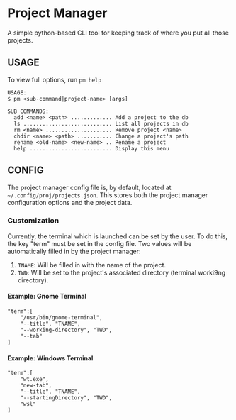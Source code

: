 # Project Manager

A simple python-based CLI tool for keeping track of where you put all those projects.

## USAGE

To view full options, run `pm help`

```
USAGE:
$ pm <sub-command|project-name> [args]

SUB COMMANDS:
  add <name> <path> ............. Add a project to the db
  ls ............................ List all projects in db
  rm <name> ..................... Remove project <name>
  chdir <name> <path> ........... Change a project's path
  rename <old-name> <new-name> .. Rename a project
  help .......................... Display this menu
```


## CONFIG

The project manager config file is, by default, located at `~/.config/proj/projects.json`. This stores both the project manager configuration options and the project data.

### Customization

Currently, the terminal which is launched can be set by the user. To do this, the key "term" must be set in the config file. Two values will be automatically filled in by the project manager:
1) `TNAME`: Will be filled in with the name of the project.
2) `TWD`: Will be set to the project's associated directory (terminal worki9ng directory).

#### Example: Gnome Terminal

```
"term":[
    "/usr/bin/gnome-terminal",
    "--title", "TNAME",
    "--working-directory", "TWD",
    "--tab"
]
```

#### Example: Windows Terminal

```
"term":[
    "wt.exe",
    "new-tab",
    "--title", "TNAME",
    "--startingDirectory", "TWD",
    "wsl"
]
```



